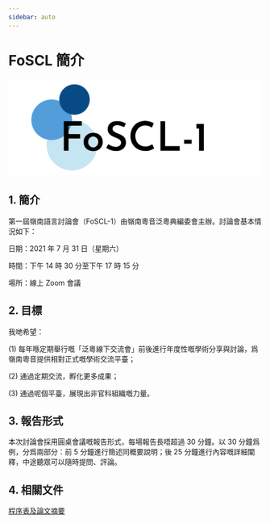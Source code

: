 ```yaml
---
sidebar: auto
---
```


# FoSCL 簡介

![FoSCL_logo](./foscl_logo.png)

## 1. 簡介

第一屆嶺南語言討論會（FoSCL-1）由嶺南粵音泛粵典編委會主辦。討論會基本情況如下：

日期：2021 年 7 月 31 日（星期六）

時間：下午 14 時 30 分至下午 17 時 15 分

場所：線上 Zoom 會議

## 2. 目標

我哋希望：

(1) 每年喺定期舉行嘅「泛粵線下交流會」前後進行年度性嘅學術分享與討論，爲嶺南粵音提供相對正式嘅學術交流平臺；

(2) 通過定期交流，孵化更多成果；

(3) 通過呢個平臺，展現出非官科組織嘅力量。

## 3. 報告形式

本次討論會採用圓桌會議嘅報告形式，每場報告長唔超過 30 分鐘。以 30 分鐘爲例，分爲兩部分：前 5 分鐘進行簡述同概要說明；後 25 分鐘進行內容嘅詳細闡釋，中途聽眾可以隨時提問、評論。

## 4. 相關文件

[程序表及論文摘要](https://www.kdocs.cn/l/slahUgt0tY2K)
